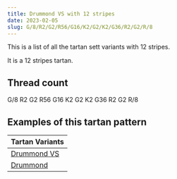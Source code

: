 ```yaml
---
title: Drummond VS with 12 stripes
date: 2023-02-05
slug: G/8/R2/G2/R56/G16/K2/G2/K2/G36/R2/G2/R/8
---
```

This is a list of all the tartan sett variants with 12 stripes.

It is a 12 stripes tartan.


## Thread count
G/8 R2 G2 R56 G16 K2 G2 K2 G36 R2 G2 R/8

## Examples of this tartan pattern

| Tartan Variants |
|---------------|
| [Drummond VS](/variants/g/8/r2/g2/r56/g16/k2/g2/k2/g36/r2/g2/r/8-g004c00-k000000-rc80000)||
| [Drummond](/variants/g/8/r2/g2/r56/g16/k2/g2/k2/g36/r2/g2/r/8-g008000-k000000-rc00000)||
